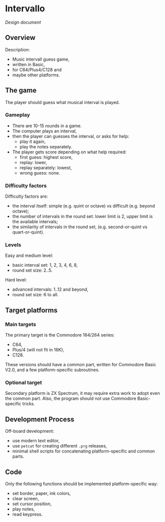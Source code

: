 # Intervallo

*Design document*

## Overview

Description:
- Music intervall guess game,
- written in Basic,
- for C64/Plus4/C128 and
- maybe other platforms.

## The game

The player should guess
what musical interval is played.

### Gameplay

- There are 10-15 rounds in a game.
- The computer plays an interval,
- then the player can guesses the interval,
  or asks for help:
  - play it again,
  - play the notes separately.
- The player gets score 
  depending on what help required:
  - first guess: highest score,
  - replay: lower,
  - replay separately: lowest,
  - wrong guess: none.

### Difficulty factors

Difficulty factors are:
- the interval itself:
  simple (e.g. quint or octave) vs
  difficult (e.g. beyond octave);
- the number of intervals 
  in the round set:
  lower limit is 2,
  upper limit is the available intervals;
- the similarity of intervals
  in the round set,
  (e.g. second-or-quint vs
  quart-or-quint).

### Levels 

Easy and medium level:
- basic interval set: 1, 2, 3, 4, 6, 8,
- round set size: 2..5.

Hard level:
- advanced intervals: 1..12 and beyond,
- round set size: 6 to all.

## Target platforms

### Main targets

The primary target is the 
Commodore 164/264 series:
- C64,
- Plus/4 (will not fit in 16K),
- C128.

These versions should have
a common part,
written for Commodore Basic V2.0,
and a few platform-specific subroutines.

### Optional target

Secondary platform is ZX Spectrum,
it may require extra work to adopt
even the common part.
Also, 
the program should not use
Commodore Basic-specific tricks.

## Development Process

Off-board development:
- use modern text editor,
- use `petcat` for creating 
  different `.prg` releases,
- minimal shell scripts for
  concatenating platform-specific
  and common parts.

## Code

Only the following functions should be
implemented platform-specific way:
- set border, paper, ink colors,
- clear screen,
- set cursor position,
- play notes,
- read keypress.

